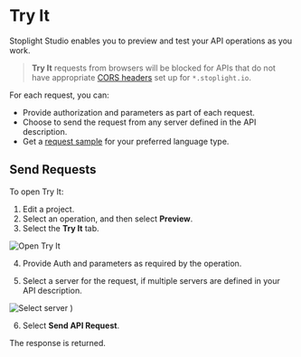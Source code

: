 # Try It

Stoplight Studio enables you to preview and test your API operations as you work.

<!-- theme: info -->
> **Try It** requests from browsers will be blocked for APIs that do not have appropriate [CORS headers](https://developer.mozilla.org/en-US/docs/Web/HTTP/CORS) set up for `*.stoplight.io`.

For each request, you can:

- Provide authorization and parameters as part of each request.
- Choose to send the request from any server defined in the API description.
- Get a [request sample](get-request-samples.md) for your preferred language type.

## Send Requests

To open Try It:

1. Edit a project.
2. Select an operation, and then select **Preview**.
3. Select the **Try It** tab. 

<!--
focus: false
-->
![Open Try It](https://stoplight.io/api/v1/projects/cHJqOjI/images/5N1jh2IQXds)

4. Provide Auth and parameters as required by the operation. 

5. Select a server for the request, if multiple servers are defined in your API description.

<!--
focus: false
-->
![Select server](https://stoplight.io/api/v1/projects/cHJqOjI/images/Nq5TJfPFNkE)
)

6. Select **Send API Request**.

The response is returned.


